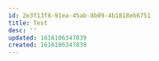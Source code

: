 ```yaml
---
id: 2e3f13f8-91ea-45ab-8b09-4b1818eb6751
title: Test
desc: ''
updated: 1616106347839
created: 1616106347839
---
```


